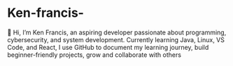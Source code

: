 # Ken-francis-
 👋 Hi, I’m Ken Francis, an aspiring developer passionate about programming, cybersecurity, and system development. Currently learning Java, Linux, VS Code, and React, I use GitHub to document my learning journey, build beginner-friendly projects, grow and collaborate with others 
